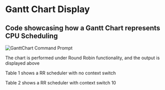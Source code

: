 # Gantt Chart Display

## Code showcasing how a Gantt Chart represents CPU Scheduling

![GanttChart Command Prompt](https://user-images.githubusercontent.com/92473029/226499215-f7701479-cfec-4934-8b28-56b53389bcaf.png)

The chart is performed under Round Robin functionality, and the output is displayed above

Table 1 shows a RR scheduler with no context switch

Table 2 shows a RR scheduler with context switch 10
